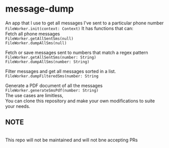 # message-dump
An app that I use to get all messages I've sent to a particular phone number
`FileWorker.init(context: Context)`
It has functions that can:
<br/>
Fetch all phone messages
<br/>
`FileWorker.getAllSentSms(null)`
<br/>
`FileWorker.dumpAllSms(null)`
<br/>

Fetch or save messages sent to numbers that match a regex pattern
<br/>
`FileWorker.getAllSentSms(number: String)`
<br/>
`FileWorker.dumpAllSms(number: String)`
<br/>

Filter messages and get all messages sorted in a list.
<br/>
`FileWorker.dumpFilteredSms(number: String`
<br/>

Generate a PDF document of all the messages
<br/>
`FileWorker.generateSmsPdf(number: String)`
<br/>
The use cases are limitless,
<br/>
You can clone this repository and make your own modifications to suite your needs.
<br/>

## NOTE
<br/>
This repo will not be maintained and will not bne accepting PRs